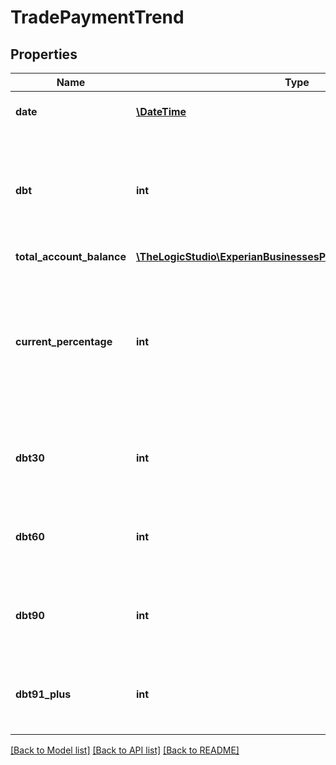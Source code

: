 # TradePaymentTrend

## Properties
Name | Type | Description | Notes
------------ | ------------- | ------------- | -------------
**date** | [**\DateTime**](\DateTime.md) | ISO 8601 Format &#x3D; YYYY-MM-DD | [optional] 
**dbt** | **int** | Days-Beyond-Terms (DBT). The dollar-weighted average number of days beyond the invoice due date a business pays its bills | [optional] 
**total_account_balance** | [**\TheLogicStudio\ExperianBusinessesPHP\Model\AmountModifier**](AmountModifier.md) |  | [optional] 
**current_percentage** | **int** | Percentage of the account balance considered current relative to payment terms. \&quot;999\&quot; indicates that the creditor has not supplied account aging | [optional] 
**dbt30** | **int** | Percentage of the account balance that is beyond terms (late) in the 1-30 day range | [optional] 
**dbt60** | **int** | Percentage of the account balance that is beyond terms (late) in the 61-90 day range | [optional] 
**dbt90** | **int** | Percentage of the account balance that is beyond terms (late) in the 61-90 day range | [optional] 
**dbt91_plus** | **int** | Percentage of the account balance that is beyond terms (late) in the 91+ day range | [optional] 

[[Back to Model list]](../README.md#documentation-for-models) [[Back to API list]](../README.md#documentation-for-api-endpoints) [[Back to README]](../README.md)


